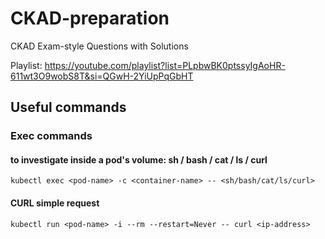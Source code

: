 # CKAD-preparation
CKAD Exam-style Questions with Solutions

Playlist: https://youtube.com/playlist?list=PLpbwBK0ptssyIgAoHR-611wt3O9wobS8T&si=QGwH-2YiUpPqGbHT


## Useful commands


### Exec commands

#### to investigate inside a pod's volume: sh / bash / cat / ls / curl

```
kubectl exec <pod-name> -c <container-name> -- <sh/bash/cat/ls/curl>
```

#### CURL simple request

```
kubectl run <pod-name> -i --rm --restart=Never -- curl <ip-address>
```

